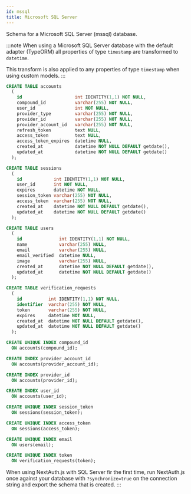 ```yaml
---
id: mssql
title: Microsoft SQL Server
---
```


Schema for a Microsoft SQL Server (mssql) database.

:::note
When using a  Microsoft SQL Server database with the default adapter (TypeORM) all properties of type `timestamp` are transformed to `datetime`.

This transform is also applied to any properties of type `timestamp` when using custom models.
:::

```sql
CREATE TABLE accounts
  (
    id                    int IDENTITY(1,1) NOT NULL,
    compound_id           varchar(255) NOT NULL,
    user_id               int NOT NULL,
    provider_type         varchar(255) NOT NULL,
    provider_id           varchar(255) NOT NULL,
    provider_account_id   varchar(255) NOT NULL,
    refresh_token         text NULL,
    access_token          text NULL,
    access_token_expires  datetime NULL,
    created_at            datetime NOT NULL DEFAULT getdate(),
    updated_at            datetime NOT NULL DEFAULT getdate()
  );

CREATE TABLE sessions
  (
    id            int IDENTITY(1,1) NOT NULL,
    user_id       int NOT NULL,
    expires       datetime NOT NULL,
    session_token varchar(255) NOT NULL,
    access_token  varchar(255) NOT NULL,
    created_at    datetime NOT NULL DEFAULT getdate(),
    updated_at    datetime NOT NULL DEFAULT getdate()
  );

CREATE TABLE users
  (
    id              int IDENTITY(1,1) NOT NULL,
    name            varchar(255) NULL,
    email           varchar(255) NULL,
    email_verified  datetime NULL,
    image           varchar(255) NULL,
    created_at      datetime NOT NULL DEFAULT getdate(),
    updated_at      datetime NOT NULL DEFAULT getdate()
  );

CREATE TABLE verification_requests
  (
    id          int IDENTITY(1,1) NOT NULL,
    identifier  varchar(255) NOT NULL,
    token       varchar(255) NOT NULL,
    expires     datetime NOT NULL,
    created_at  datetime NOT NULL DEFAULT getdate(),
    updated_at  datetime NOT NULL DEFAULT getdate()
  );

CREATE UNIQUE INDEX compound_id
  ON accounts(compound_id);

CREATE INDEX provider_account_id
  ON accounts(provider_account_id);

CREATE INDEX provider_id
  ON accounts(provider_id);

CREATE INDEX user_id
  ON accounts(user_id);

CREATE UNIQUE INDEX session_token
  ON sessions(session_token);

CREATE UNIQUE INDEX access_token
  ON sessions(access_token);

CREATE UNIQUE INDEX email
  ON users(email);

CREATE UNIQUE INDEX token
  ON verification_requests(token);
```

When using NextAuth.js with SQL Server fir the first time, run NextAuth.js once against your database with `?synchronize=true` on the connection string and export the schema that is created.
:::